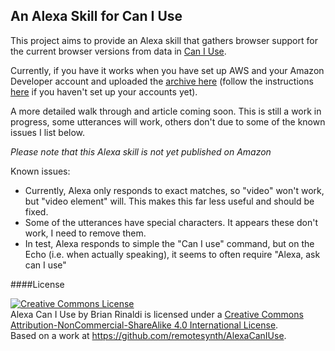 ## An Alexa Skill for Can I Use

This project aims to provide an Alexa skill that gathers browser support for the current browser versions from data in [Can I Use](http://caniuse.com).

Currently, if you have  it works when you have set up AWS and your Amazon Developer account and uploaded the [archive here](https://github.com/remotesynth/AlexaCanIUse/blob/master/src/Archive.zip) (follow the instructions [here](https://developer.amazon.com/public/community/post/Tx3DVGG0K0TPUGQ/New-Alexa-Skills-Kit-Template:-Step-by-Step-Guide-to-Build-a-Fact-Skill) if you haven't set up your accounts yet).

A more detailed walk through and article coming soon. This is still a work in progress, some utterances will work, others don't due to some of the known issues I list below.

_Please note that this Alexa skill is not yet published on Amazon_

Known issues:

* Currently, Alexa only responds to exact matches, so "video" won't work, but "video element" will. This makes this far less useful and should be fixed.
* Some of the utterances have special characters. It appears these don't work, I need to remove them.
* In test, Alexa responds to simple the "Can I use" command, but on the Echo (i.e. when actually speaking), it seems to often require "Alexa, ask can I use"

####License

<a rel="license" href="http://creativecommons.org/licenses/by-nc-sa/4.0/"><img alt="Creative Commons License" style="border-width:0" src="https://i.creativecommons.org/l/by-nc-sa/4.0/88x31.png" /></a><br /><span xmlns:dct="http://purl.org/dc/terms/" property="dct:title">Alexa Can I Use</span> by <span xmlns:cc="http://creativecommons.org/ns#" property="cc:attributionName">Brian Rinaldi</span> is licensed under a <a rel="license" href="http://creativecommons.org/licenses/by-nc-sa/4.0/">Creative Commons Attribution-NonCommercial-ShareAlike 4.0 International License</a>.<br />Based on a work at <a xmlns:dct="http://purl.org/dc/terms/" href="https://github.com/remotesynth/AlexaCanIUse" rel="dct:source">https://github.com/remotesynth/AlexaCanIUse</a>.
